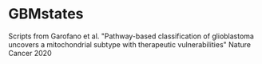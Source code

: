 # GBMstates
Scripts from Garofano et al. "Pathway-based classification of glioblastoma uncovers a mitochondrial subtype with therapeutic vulnerabilities" Nature Cancer 2020

